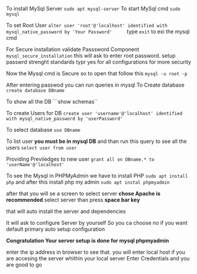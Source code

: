 <!-- My Sql instalation -->

To install MySql Server ```sudo apt mysql-server```
To start MySql cmd ```sudo mysql```

<!-- Authentication Methiod -->

To set  Root User ```alter user 'root'@'localhost' identified with mysql_native_password by 'Your Password'     ```
type ```exit``` to exi the mysql cmd

For Secure installation validate Passsword Component ```mysql_secure_installation``` this will ask to enter root password. 
setup passwrd strenght standards 
typr yes for all configurations for more security

Now the Mysql cmd is Secure so to open that follow this
```mysql -u root -p```

After entering passwod you can run queries in mysql
To Create database ``` create database DBname```

To show all the DB ```show schemas``

To create Users for DB ```create user 'username'@'localhost' identified with mysql_native_password by 'userPassword'```

To select database ```use DBname```

To list user **you must be in mysql DB** and than run this query to see all the users ```select user from user```

Providing Previledges to new user ```grant all on DBname.* to 'userName'@'localhost' ```

To see the Mysql in PHPMyAdmin we have to install PHP ```sudo apt install php``` 
and after this install php my admin ```sudo apt instal phpmyadmin```

after that you will se a screen to select server **chose Apache is recommended**
select server than press **space bar key**

that will auto  install the server and dependencies

It will ask to configure Server by yourself So you ca choose no if you want default primary auto setup configuration

**Congratulation Your server setup is done for mysql phpmyadmin**

enter the ip address in browser to see that.  you will enter local host if you are accesing the server whithin your local server
Enter Credentials and you are good to go 